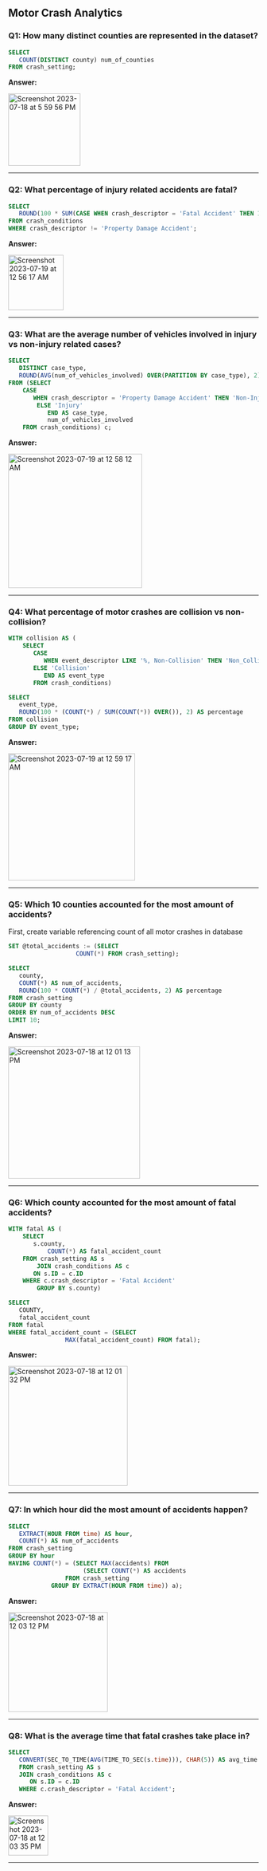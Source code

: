 ## Motor Crash Analytics 

### Q1: How many distinct counties are represented in the dataset?

```sql
SELECT 
   COUNT(DISTINCT county) num_of_counties
FROM crash_setting;
```
**Answer:**

<img width="145" alt="Screenshot 2023-07-18 at 5 59 56 PM" src="https://github.com/ryanpark0117/NY-Motor-Crash-Analysis/assets/135900740/dc68aa4f-7f96-440f-82ae-3cc146ea6f08">

***

### Q2: What percentage of injury related accidents are fatal? 

```sql
SELECT 
   ROUND(100 * SUM(CASE WHEN crash_descriptor = 'Fatal Accident' THEN 1 ELSE 0 END) / COUNT(*), 2) as percentage
FROM crash_conditions 
WHERE crash_descriptor != 'Property Damage Accident';
```
**Answer:**

<img width="111" alt="Screenshot 2023-07-19 at 12 56 17 AM" src="https://github.com/ryanpark0117/NY-Motor-Crash-Analysis/assets/135900740/970226e9-d728-4b03-85e8-e3f26706db0c">

***

### Q3: What are the average number of vehicles involved in injury vs non-injury related cases? 

```sql
SELECT 
   DISTINCT case_type,
   ROUND(AVG(num_of_vehicles_involved) OVER(PARTITION BY case_type), 2) AS avg_vehicles_involved
FROM (SELECT 
	CASE 
	   WHEN crash_descriptor = 'Property Damage Accident' THEN 'Non-Injury'
        ELSE 'Injury'
           END AS case_type,
           num_of_vehicles_involved
	FROM crash_conditions) c;
```
**Answer:**

<img width="269" alt="Screenshot 2023-07-19 at 12 58 12 AM" src="https://github.com/ryanpark0117/NY-Motor-Crash-Analysis/assets/135900740/ad36df1b-1bb1-45d0-be3a-8fc08cadd7e8">

***

### Q4: What percentage of motor crashes are collision vs non-collision? 

```sql
WITH collision AS (
	SELECT
	   CASE
	      WHEN event_descriptor LIKE '%, Non-Collision' THEN 'Non_Collision'
	   ELSE 'Collision'
	      END AS event_type
	   FROM crash_conditions) 

SELECT 
   event_type,
   ROUND(100 * (COUNT(*) / SUM(COUNT(*)) OVER()), 2) AS percentage
FROM collision 
GROUP BY event_type;
```
**Answer:**

<img width="255" alt="Screenshot 2023-07-19 at 12 59 17 AM" src="https://github.com/ryanpark0117/NY-Motor-Crash-Analysis/assets/135900740/334b59d6-b7f7-42dd-ac5d-885b0d0828c6">

***

### Q5: Which 10 counties accounted for the most amount of accidents? 

First, create variable referencing count of all motor crashes in database

```sql
SET @total_accidents := (SELECT 
      			   COUNT(*) FROM crash_setting);

SELECT 
   county,
   COUNT(*) AS num_of_accidents,
   ROUND(100 * COUNT(*) / @total_accidents, 2) AS percentage
FROM crash_setting
GROUP BY county
ORDER BY num_of_accidents DESC
LIMIT 10;
```
**Answer:**

<img width="265" alt="Screenshot 2023-07-18 at 12 01 13 PM" src="https://github.com/ryanpark0117/NY-Motor-Crash-Analysis/assets/135900740/3017017d-3f87-4f1b-a814-a07c2e3751e8">

***

### Q6: Which county accounted for the most amount of fatal accidents? 

```sql
WITH fatal AS (
	SELECT
	   s.county,
           COUNT(*) AS fatal_accident_count
	FROM crash_setting AS s
        JOIN crash_conditions AS c
	   ON s.ID = c.ID
	WHERE c.crash_descriptor = 'Fatal Accident'
        GROUP BY s.county)

SELECT
   COUNTY,
   fatal_accident_count
FROM fatal
WHERE fatal_accident_count = (SELECT 
				MAX(fatal_accident_count) FROM fatal);
```
**Answer:**              

<img width="240" alt="Screenshot 2023-07-18 at 12 01 32 PM" src="https://github.com/ryanpark0117/images/assets/135900740/bd8074e4-8365-4f51-be87-0b48ef96052d">

***

### Q7: In which hour did the most amount of accidents happen? 

```sql
SELECT
   EXTRACT(HOUR FROM time) AS hour,
   COUNT(*) AS num_of_accidents
FROM crash_setting
GROUP BY hour
HAVING COUNT(*) = (SELECT MAX(accidents) FROM 
                     (SELECT COUNT(*) AS accidents
		        FROM crash_setting 
			GROUP BY EXTRACT(HOUR FROM time)) a);
```
**Answer:**      

<img width="200" alt="Screenshot 2023-07-18 at 12 03 12 PM" src="https://github.com/ryanpark0117/images/assets/135900740/11ee5a43-abba-4208-831e-4ef1d7b77078">

***
                        
### Q8: What is the average time that fatal crashes take place in?

```sql
SELECT
   CONVERT(SEC_TO_TIME(AVG(TIME_TO_SEC(s.time))), CHAR(5)) AS avg_time
   FROM crash_setting AS s
   JOIN crash_conditions AS c
      ON s.ID = c.ID
   WHERE c.crash_descriptor = 'Fatal Accident';
```
**Answer:**

<img width="80" alt="Screenshot 2023-07-18 at 12 03 35 PM" src="https://github.com/ryanpark0117/images/assets/135900740/3aa87eaf-ddba-492d-b5f9-3b4b0ca4ac5d">

***

